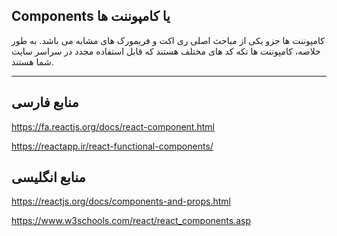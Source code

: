 ## Components یا کامپوننت ها

کامپوننت ها جزو یکی از مباحث اصلی ری اکت و فریمورک های مشابه می باشد. به طور خلاصه، کامپوننت ها تکه کد های مختلف هستند که قابل استفاده مجدد در سراسر سایت شما هستند.

---

## منابع فارسی

https://fa.reactjs.org/docs/react-component.html

https://reactapp.ir/react-functional-components/

## منابع انگلیسی

https://reactjs.org/docs/components-and-props.html

https://www.w3schools.com/react/react_components.asp
